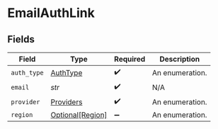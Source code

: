 # EmailAuthLink


## Fields

| Field                                             | Type                                              | Required                                          | Description                                       |
| ------------------------------------------------- | ------------------------------------------------- | ------------------------------------------------- | ------------------------------------------------- |
| `auth_type`                                       | [AuthType](../../models/shared/authtype.md)       | :heavy_check_mark:                                | An enumeration.                                   |
| `email`                                           | *str*                                             | :heavy_check_mark:                                | N/A                                               |
| `provider`                                        | [Providers](../../models/shared/providers.md)     | :heavy_check_mark:                                | An enumeration.                                   |
| `region`                                          | [Optional[Region]](../../models/shared/region.md) | :heavy_minus_sign:                                | An enumeration.                                   |